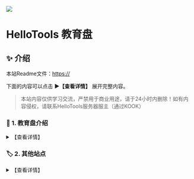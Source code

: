 ![](https://activity-graph.herokuapp.com/graph?username=xiaozhu2007&theme=github-light&hide_title=true&hide_border=true&area=true)

# HelloTools 教育盘

## ✨ 介绍
本站Readme文件：<https://>

下面的内容可以点击 **▶【查看详情】** 展开完整内容。

> 本站内容仅供学习交流，严禁用于商业用途，请于24小时内删除！如有内容侵权，请联系HelloTools服务器服主（通过KOOK）

### 💾 1. 教育盘介绍

<details><summary>【查看详情】</summary>
    <p>Github：<a href="https://github.com/xiaozhu2007">https://github.com/xiaozhu2007</a></p>
    <p>BiliBili：<a href="https://space.bilibili.com/156751467">https://space.bilibili.com/156751467</a></p>
    <p>博客：<a href="https://xioazhu2007.netlify.app/">https://xioazhu2007.netlify.app/</a></p>
</details>

### 🏷️ 2. 其他站点

<details><summary>【查看详情】</summary>
    
- 本站：<https://alist.htedu.repl.co/>
- 更多：<https://您的网站.com>

</details>
